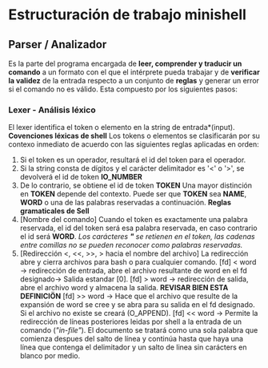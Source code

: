 
# Estructuración de trabajo minishell

## Parser / Analizador

Es la parte del programa encargada de **leer, comprender y traducir un comando** a un formato con el que el intérprete pueda trabajar y de **verificar la validez** de la entrada respecto a un conjunto de **reglas** y generar un error si el comando no es válido. Esta compuesto por los siguientes pasos:

### **Lexer - Análisis léxico**

El lexer identifica el token o elemento en la string de entrada*(input).
**Covenciones léxicas de shell**
Los tokens o elementos se clasificarán por su contexo inmediato de acuerdo con las siguientes reglas aplicadas en orden:
1. Si el token es un operador, resultará el id del token para el operador.
2. Si la string consta de dígitos y el carácter delimitador es '<' o '>', se devolverá el id de token **IO_NUMBER**
3. De lo contrario, se obtiene el id de token **TOKEN**
Una mayor distinción en **TOKEN** depende del contexto. Puede ser que **TOKEN** sea **NAME**, **WORD** o una de las palabras reservadas a continuación.
**Reglas gramaticales de Sell**
1. [Nombre del comando]
Cuando el token es exactamente una palabra reservada, el id del token será esa palabra reservada, en caso contrario el id será **WORD**.
*Los carácteres **"** se retienen en el token, las cadenas entre comillas no se pueden reconocer como palabras reservadas.*
2. [Redirección <, <<, >>, > hacia el nombre del archivo]
La redirección abre y cierra archivos para bash o para cualquier comando.
[fd] < word -> redirección de entrada, abre el archivo resultante de word en el fd designado-> Salida estandar [0].
[fd] > word -> redirección de salida, abre el archivo word y almacena la salida. **REVISAR BIEN ESTA DEFINICIÖN**
[fd] >> word -> Hace que el archivo que resulte de la expansión de word se cree y se abra para su salida en el fd designado. Si el archivo no existe se creará (O_APPEND).
[fd] << word -> Permite la redirección de líneas posteriores leidas por shell a la entrada de un comando (*"in-file"*). 
El documento se tratará como una sola palabra que comienza despues del salto de línea y continúa hasta que haya una línea que contenga el delimitador y un salto de linea sin carácters en blanco por medio.
